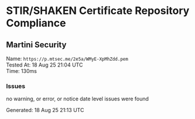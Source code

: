 # STIR/SHAKEN Certificate Repository Compliance

## Martini Security

Name: `https://p.mtsec.me/2e5a/WMyE-XpMhZdd.pem`\
Tested At: 18 Aug 25 21:04 UTC\
Time: 130ms

### Issues

no warning, or error, or notice date level issues were found

Generated: 18 Aug 25 21:13 UTC